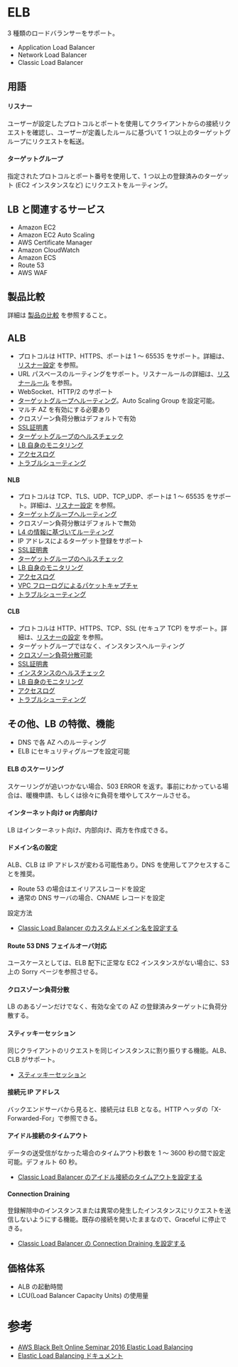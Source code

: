 
# ELB

3 種類のロードバランサーをサポート。

* Application Load Balancer
* Network Load Balancer
* Classic Load Balancer


## 用語

#### リスナー

ユーザーが設定したプロトコルとポートを使用してクライアントからの接続リクエストを確認し、ユーザーが定義したルールに基づいて 1 つ以上のターゲットグループにリクエストを転送。

#### ターゲットグループ

指定されたプロトコルとポート番号を使用して、1 つ以上の登録済みのターゲット (EC2 インスタンスなど) にリクエストをルーティング。

## LB と関連するサービス

* Amazon EC2
* Amazon EC2 Auto Scaling
* AWS Certificate Manager 
* Amazon CloudWatch
* Amazon ECS
* Route 53
* AWS WAF

## 製品比較

詳細は [製品の比較](https://aws.amazon.com/jp/elasticloadbalancing/features/#compare) を参照すること。

## ALB

* プロトコルは HTTP、HTTPS、ポートは 1 ～ 65535 をサポート。詳細は、[リスナー設定](https://docs.aws.amazon.com/ja_jp/elasticloadbalancing/latest/application/load-balancer-listeners.html) を参照。
* URL パスベースのルーティングをサポート。リスナールールの詳細は、[リスナールール](https://docs.aws.amazon.com/ja_jp/elasticloadbalancing/latest/application/load-balancer-listeners.html#listener-rules) を参照。
* WebSocket、HTTP/2 のサポート
* [ターゲットグループへルーティング](https://docs.aws.amazon.com/ja_jp/elasticloadbalancing/latest/application/load-balancer-target-groups.html)。Auto Scaling Group を設定可能。
* マルチ AZ を有効にする必要あり
* クロスゾーン負荷分散はデフォルトで有効
* [SSL証明書](https://docs.aws.amazon.com/ja_jp/elasticloadbalancing/latest/application/create-https-listener.html#https-listener-certificates)
* [ターゲットグループのヘルスチェック](https://docs.aws.amazon.com/ja_jp/elasticloadbalancing/latest/application/target-group-health-checks.html)
* [LB 自身のモニタリング](https://docs.aws.amazon.com/ja_jp/elasticloadbalancing/latest/application/load-balancer-monitoring.html)
* [アクセスログ](https://docs.aws.amazon.com/ja_jp/elasticloadbalancing/latest/application/load-balancer-access-logs.html)
* [トラブルシューティング](https://docs.aws.amazon.com/ja_jp/elasticloadbalancing/latest/application/load-balancer-troubleshooting.html)

#### NLB

* プロトコルは TCP、TLS、UDP、TCP_UDP、ポートは 1 ～ 65535 をサポート。詳細は、[リスナー設定](https://docs.aws.amazon.com/ja_jp/elasticloadbalancing/latest/network/load-balancer-listeners.html) を参照。
* [ターゲットグループへルーティング](https://docs.aws.amazon.com/ja_jp/elasticloadbalancing/latest/network/load-balancer-target-groups.html)
* クロスゾーン負荷分散はデフォルトで無効
* [L4 の情報に基づいてルーティング](https://docs.aws.amazon.com/ja_jp/elasticloadbalancing/latest/network/load-balancer-target-groups.html#target-group-routing-configuration)
* IP アドレスによるターゲット登録をサポート
* [SSL証明書](https://docs.aws.amazon.com/ja_jp/elasticloadbalancing/latest/network/create-tls-listener.html#tls-listener-certificates)
* [ターゲットグループのヘルスチェック](https://docs.aws.amazon.com/ja_jp/elasticloadbalancing/latest/network/target-group-health-checks.html)
* [LB 自身のモニタリング](https://docs.aws.amazon.com/ja_jp/elasticloadbalancing/latest/network/load-balancer-monitoring.html)
* [アクセスログ](https://docs.aws.amazon.com/ja_jp/elasticloadbalancing/latest/network/load-balancer-access-logs.html)
* [VPC フローログによるパケットキャプチャ](https://docs.aws.amazon.com/ja_jp/vpc/latest/userguide/flow-logs.html)
* [トラブルシューティング](https://docs.aws.amazon.com/ja_jp/elasticloadbalancing/latest/network/load-balancer-troubleshooting.html)

#### CLB

* プロトコルは HTTP、HTTPS、TCP、SSL (セキュア TCP) をサポート。詳細は、[リスナーの設定](https://docs.aws.amazon.com/ja_jp/elasticloadbalancing/latest/classic/elb-listener-config.html) を参照。
* ターゲットグループではなく、インスタンスへルーティング
* [クロスゾーン負荷分散可能](https://docs.aws.amazon.com/ja_jp/elasticloadbalancing/latest/classic/enable-disable-crosszone-lb.html)
* [SSL証明書](https://docs.aws.amazon.com/ja_jp/elasticloadbalancing/latest/classic/elb-listener-config.html#https-ssl-listeners)
* [インスタンスのヘルスチェック](https://docs.aws.amazon.com/ja_jp/elasticloadbalancing/latest/classic/elb-healthchecks.html)
* [LB 自身のモニタリング](https://docs.aws.amazon.com/ja_jp/elasticloadbalancing/latest/classic/elb-monitor-logs.html)
* [アクセスログ](https://docs.aws.amazon.com/ja_jp/elasticloadbalancing/latest/classic/access-log-collection.html)
* [トラブルシューティング](https://docs.aws.amazon.com/ja_jp/elasticloadbalancing/latest/classic/elb-troubleshooting.html)


## その他、LB の特徴、機能

* DNS で各 AZ へのルーティング
* ELB にセキュリティグループを設定可能

#### ELB のスケーリング

スケーリングが追いつかない場合、503 ERROR を返す。事前にわかっている場合は、暖機申請、もしくは徐々に負荷を増やしてスケールさせる。

#### インターネット向け or 内部向け

LB はインターネット向け、内部向け、両方を作成できる。

#### ドメイン名の設定

ALB、CLB は IP アドレスが変わる可能性あり。DNS を使用してアクセスすることを推奨。

* Route 53 の場合はエイリアスレコードを設定
* 通常の DNS サーバの場合、CNAME レコードを設定

設定方法

* [Classic Load Balancer のカスタムドメイン名を設定する](https://docs.aws.amazon.com/ja_jp/elasticloadbalancing/latest/classic/using-domain-names-with-elb.html)

#### Route 53 DNS フェイルオーバ対応

ユースケースとしては、ELB 配下に正常な EC2 インスタンスがない場合に、S3 上の Sorry ページを参照させる。

#### クロスゾーン負荷分散

LB のあるゾーンだけでなく、有効な全ての AZ の登録済みターゲットに負荷分散する。

#### スティッキーセッション

同じクライアントのリクエストを同じインスタンスに割り振りする機能。ALB、CLB がサポート。

* [スティッキーセッション](https://docs.aws.amazon.com/ja_jp/elasticloadbalancing/latest/classic/elb-sticky-sessions.html)

#### 接続元 IP アドレス

バックエンドサーバから見ると、接続元は ELB となる。HTTP ヘッダの「X-Forwarded-For」で参照できる。

#### アイドル接続のタイムアウト

データの送受信がなかった場合のタイムアウト秒数を 1 〜 3600 秒の間で設定可能。デフォルト 60 秒。

* [Classic Load Balancer のアイドル接続のタイムアウトを設定する](https://docs.aws.amazon.com/ja_jp/elasticloadbalancing/latest/classic/config-idle-timeout.html)

#### Connection Draining

登録解除中のインスタンスまたは異常の発生したインスタンスにリクエストを送信しないようにする機能。既存の接続を開いたままなので、Graceful に停止できる。

* [Classic Load Balancer の Connection Draining を設定する](https://docs.aws.amazon.com/ja_jp/elasticloadbalancing/latest/classic/config-conn-drain.html)


## 価格体系

* ALB の起動時間
* LCU(Load Balancer Capacity Units) の使用量

# 参考

* [AWS Black Belt Online Seminar 2016 Elastic Load Balancing](https://www.slideshare.net/AmazonWebServicesJapan/aws-black-belt-online-seminar-2016-elastic-load-balancing)
* [Elastic Load Balancing ドキュメント](https://docs.aws.amazon.com/ja_jp/elasticloadbalancing/?id=docs_gateway)



